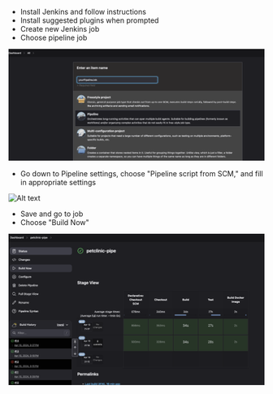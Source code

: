 - Install Jenkins and follow instructions
- Install suggested plugins when prompted
- Create new Jenkins job
- Choose pipeline job

![Alt text](./readmeimg/pipelinejob.png "Pipeline Job")

- Go down to Pipeline settings, choose "Pipeline script from SCM," and fill in appropriate settings

![Alt text](./readmeimg/pipelinconfig.png "Pipeline Config")

- Save and go to job
- Choose "Build Now"

![Alt text](./readmeimg/jobpage.png "Build Job")